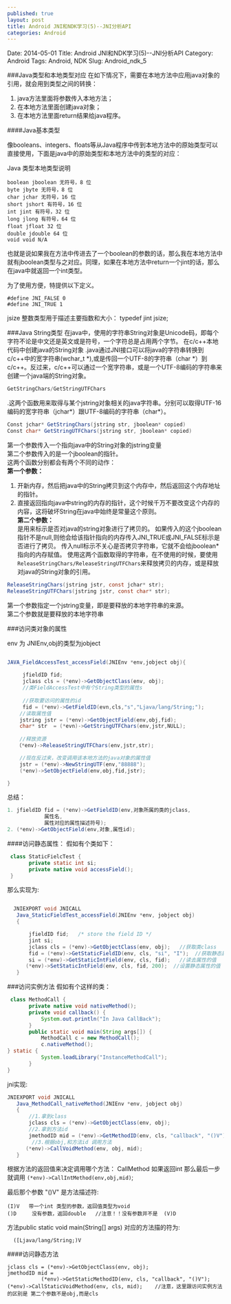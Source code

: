 ```yaml
---
published: true
layout: post
title: Android JNI和NDK学习(5)--JNI分析API
categories: Android
---
```


Date: 2014-05-01
Title: Android JNI和NDK学习(5)--JNI分析API
Category: Android
Tags: Android, NDK
Slug: Android_ndk_5

###Java类型和本地类型对应
在如下情况下，需要在本地方法中应用java对象的引用，就会用到类型之间的转换：

1. java方法里面将参数传入本地方法；
2. 在本地方法里面创建java对象；
3. 在本地方法里面return结果给java程序。

####Java基本类型

像booleans、integers、floats等从Java程序中传到本地方法中的原始类型可以直接使用，下面是java中的原始类型和本地方法中的类型的对应：

Java 类型本地类型说明
```
boolean jboolean 无符号，8 位  
byte jbyte 无符号，8 位  
char jchar 无符号，16 位    
short jshort 有符号，16 位  
int jint 有符号，32 位  
long jlong 有符号，64 位  
float jfloat 32 位  
double jdouble 64 位  
void void N/A  
```

也就是说如果我在方法中传进去了一个boolean的参数的话，那么我在本地方法中就有jboolean类型与之对应。同理，如果在本地方法中return一个jint的话，那么在java中就返回一个int类型。

为了使用方便，特提供以下定义。
```
#define JNI_FALSE 0
#define JNI_TRUE 1
```
jsize 整数类型用于描述主要指数和大小：
typedef jint jsize;

###Java String类型
在java中，使用的字符串String对象是Unicode码，即每个字符不论是中文还是英文或是符号，一个字符总是占用两个字节。
在c/c++本地代码中创建java的String对象
.java通过JNI接口可以将java的字符串转换到c/c++中的宽字符串(wchar_t *),或是传回一个UTF-8的字符串（char *）到c/c++。反过来，c/c++可以通过一个宽字符串，或是一个UTF-8编码的字符串来创建一个java端的String对象。
```java
GetStringChars/GetStringUTFChars
```
.这两个函数用来取得与某个jstring对象相关的java字符串。分别可以取得UTF-16编码的宽字符串（jchar*）跟UTF-8编码的字符串（char*）。
```java
Const jchar* GetStringChars(jstring str, jboolean* copied)
Const char* GetStringUTFChars(jstring str, jboolean* copied)
```
第一个参数传入一个指向java中的String对象的jstring变量  
第二个参数传入的是一个jboolean的指针。  
这两个函数分别都会有两个不同的动作：  
**第一个参数：**  
1.  开新内存，然后把java中的String拷贝到这个内存中，然后返回这个内存地址的指针。  
2.  直接返回指向java中string的内存的指针，这个时候千万不要改变这个内存的内容，这将破坏String在java中始终是常量这个原则。  
**第二个参数：**  
是用来标示是否对java的string对象进行了拷贝的。
如果传入的这个jboolean指针不是null,则他会给该指针指向的内存传入JNI_TRUE或JNI_FALSE标示是否进行了拷贝。
传入null标示不关心是否拷贝字符串，它就不会给jboolean*指向的内存赋值。
使用这两个函数取得的字符串，在不使用的时候，要使用`ReleaseStringChars/ReleaseStringUTFChars`来释放拷贝的内存，或是释放对java的String对象的引用。
```java
ReleaseStringChars(jstring jstr, const jchar* str);
ReleaseStringUTFChars(jstring jstr, const char* str);
```
第一个参数指定一个jstring变量，即是要释放的本地字符串的来源。  
第二个参数就是要释放的本地字符串  


###访问类对象的属性

env 为 JNIEnv,obj的类型为jobject
```java

JAVA_FieldAccessTest_accessField(JNIEnv *env,jobject obj){
     
     jfieldID fid;
     jclass cls = (*env)->GetObjectClass(env, obj);
     //类FieldAccessTest中有个String类型的属性s
     
     //获取要访问的属性的id
     fid = (*env)->GetFieldID(evn,cls,"s","Ljava/lang/String;");
    //读取属性值
    jstring jstr = (*env)->GetObjectField(env,obj,fid);
    char* str  = (*evn)->GetStringUTFChars(env,jstr,NULL);
   
    //释放资源
   （*env)->ReleaseStringUTFChars(env,jstr,str);

    //现在反过来，改变调用该本地方法的java对象的属性值
    jstr = (*env)->NewStringUTF(env,"88888");
    (*env)->SetObjectField(env,obj,fid,jstr);

}
```

总结：
```java
1. jfieldID fid = (*env)->GetFieldID(env,对象所属的类的jclass,
            属性名,
            属性对应的属性描述符号);
2. (*env)->GetObjectField(env,对象,属性id);
```

####访问静态属性：
  假如有个类如下：
```java
 class StaticFielcTest {
       private static int si;
       private native void accessField();
 }
 ```

那么实现为:
```java

  JNIEXPORT void JNICALL
   Java_StaticFieldTest_accessField(JNIEnv *env, jobject obj)
   {

       jfieldID fid;   /* store the field ID */
       jint si;
       jclass cls = (*env)->GetObjectClass(env, obj);   //获取类class
       fid = (*env)->GetStaticFieldID(env, cls, "si", "I");  //获取静态属性id
       si = (*env)->GetStaticIntField(env, cls, fid);   //读去属性的值
      (*env)->SetStaticIntField(env, cls, fid, 200);  //设置静态属性的值
   }
   ```
   
   
   
   
   
###访问实例方法
假如有个这样的类：
```java
 class MethodCall {
       private native void nativeMethod();
       private void callback() {
           System.out.println("In Java CallBack");
       }
       public static void main(String args[]) {
           MethodCall c = new MethodCall();
           c.nativeMethod();
} static {
           System.loadLibrary("InstanceMethodCall");
       }
}
```
jni实现:
```java
JNIEXPORT void JNICALL
   Java_MethodCall_nativeMethod(JNIEnv *env, jobject obj)
   {
       //1.拿到class
       jclass cls = (*env)->GetObjectClass(env, obj);                         
       //2.拿到方法id
       jmethodID mid = (*env)->GetMethodID(env, cls, "callback", "()V");           
        //3.根据obj,和方法id 调用方法
      (*env)->CallVoidMethod(env, obj, mid);   
   }

```

根据方法的返回值来决定调用哪个方法：
    Call<Type>Method
如果返回int  那么最后一步就调用  `(*env)->CallIntMethod(env,obj,mid)`;


最后那个参数 "()V"   是方法描述符:

```
(I)V   带一个int 类型的参数，返回值类型为void
()D     没有参数，返回double   //注意！！没有参数并不是  (V)D
```
方法public static void main(String[] args) 对应的方法描的符为:
```
  ([Ljava/lang/String;)V
```


####访问静态方法
```
jclass cls = (*env)->GetObjectClass(env, obj);
jmethodID mid =
           (*env)->GetStaticMethodID(env, cls, "callback", "()V");
(*env)->CallStaticVoidMethod(env, cls, mid);    //注意，这里跟访问实例方法的区别是 第二个参数不是obj,而是cls
```   
   
